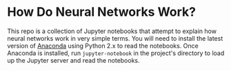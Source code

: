 # How Do Neural Networks Work?

This repo is a collection of Jupyter notebooks that attempt to explain how neural networks work in very simple terms. You will need to install the latest version of [Anaconda](https://www.continuum.io/downloads) using Python 2.x to read the notebooks. Once Anaconda is installed, run `jupyter-notebook` in the project's directory to load up the Jupyter server and read the notebooks.
